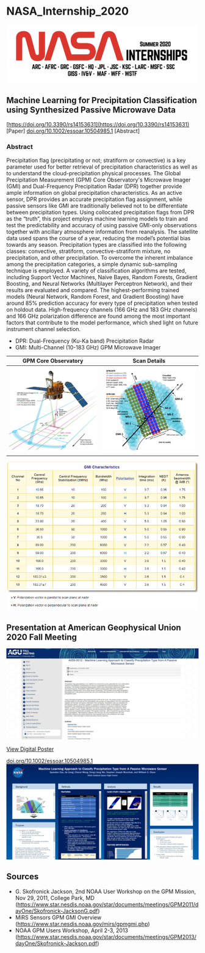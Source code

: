 # NASA_Internship_2020
![NASA Internship Logo](pictures/nasa_internship_2020_logo.png)
## Machine Learning for Precipitation Classification using Synthesized Passive Microwave Data
[https://doi.org/10.3390/rs14153631](https://doi.org/10.3390/rs14153631) [Paper]
[doi.org/10.1002/essoar.10504985.1](https://doi.org/10.1002/essoar.10504985.1) [Abstract]
### Abstract
Precipitation flag (precipitating or not; stratiform or convective) is a key parameter used for better retrieval of precipitation characteristics as well as to understand the cloud-precipitation physical processes. The Global Precipitation Measurement (GPM) Core Observatory's Microwave Imager (GMI) and Dual-Frequency Precipitation Radar (DPR) together provide ample information on global precipitation characteristics. As an active sensor, DPR provides an accurate precipitation flag assignment, while passive sensors like GMI are traditionally believed not to be differentiate between precipitation types. Using collocated precipitation flags from DPR as the “truth”, this project employs machine learning models to train and test the predictability and accuracy of using passive GMI-only observations together with ancillary atmosphere information from reanalysis. The satellite data used spans the course of a year, reducing the model’s potential bias towards any season. Precipitation types are classified into the following classes: convective, stratiform, convective-stratiform mixture, no precipitation, and other precipitation. To overcome the inherent imbalance among the precipitation categories, a simple dynamic sub-sampling technique is employed. A variety of classification algorithms are tested, including Support Vector Machines, Naive Bayes, Random Forests, Gradient Boosting, and Neural Networks (Multilayer Perceptron Network), and their results are evaluated and compared. The highest-performing trained models (Neural Network, Random Forest, and Gradient Boosting) have around 85% prediction accuracy for every type of precipitation when tested on holdout data. High-frequency channels (166 GHz and 183 GHz channels) and 166 GHz polarization difference are found among the most important factors that contribute to the model performance, which shed light on future instrument channel selection.

 

* DPR: Dual-Frequency (Ku-Ka band) Precipitation Radar
* GMI: Multi-Channel (10-183 GHz) GPM Microwave Imager

GPM Core Observatory       |  Scan Details
:-------------------------:|:-------------------------:
![](pictures/GPM_GMI_DPR_data_collection.png)  |  ![](pictures/Satellite%20Data%20Visualization.png)

![](pictures/GMI_Characteristics.png)

## Presentation at American Geophysical Union 2020 Fall Meeting
![](pictures/agu_fall_meeting_abstract_website.JPG)

[View Digital Poster](https://agu2020fallmeeting-agu.ipostersessions.com/default.aspx?s=05-CC-B0-2F-B8-AE-91-F0-BC-BF-9A-EB-92-9E-BB-FE)

[doi.org/10.1002/essoar.10504985.1](https://doi.org/10.1002/essoar.10504985.1)
![](pictures/agu_poster_screenshot.PNG)

## Sources 
* G. Skofronick Jackson, 2nd NOAA User Workshop on the GPM Mission, Nov 29, 2011, College Park, MD (https://www.star.nesdis.noaa.gov/star/documents/meetings/GPM2011/dayOne/Skofronick-JacksonG.pdf)
* MiRS Sensors GPM GMI Overview (https://www.star.nesdis.noaa.gov/mirs/gpmgmi.php)
* NOAA GPM Users Workshop, April 2-3, 2013 (https://www.star.nesdis.noaa.gov/star/documents/meetings/GPM2013/dayOne/Skofronick-Jackson.pdf)
